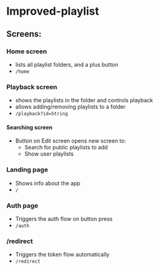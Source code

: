 # Improved-playlist

## Screens:

### Home screen

-   lists all playlist folders, and a plus button
-   `/home`

### Playback screen

-   shows the playlists in the folder and controls playback
-   allows adding/removing playlists to a folder
-   `/playback?id=String`

#### Searching screen

-   Button on Edit screen opens new screen to:
    -   Search for public playlists to add
    -   Show user playlists

### Landing page

-   Shows info about the app
-   `/`

### Auth page

-   Triggers the auth flow on button press
-   `/auth`

### /redirect

-   Triggers the token flow automatically
-   `/redirect`
